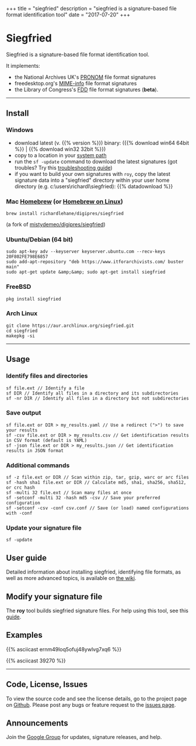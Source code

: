 +++
title = "siegfried"
description = "siegfried is a signature-based file format identification tool"
date = "2017-07-20"
+++
# Siegfried

Siegfried is a signature-based file format identification tool.

It implements:

  - the National Archives UK's [PRONOM](http://www.nationalarchives.gov.uk/pronom) file format signatures 
  - freedesktop.org's [MIME-info](https://freedesktop.org/wiki/Software/shared-mime-info) file format signatures
  - the Library of Congress's [FDD](http://www.digitalpreservation.gov/formats/fdd/descriptions.shtml) file format signatures (**beta**).

---

## Install
### Windows 

  - download latest (v. {{% version %}}) binary: ({{% download win64 64bit %}} | {{% download win32 32bit %}})
  - copy to a location in your [system path](http://www.computerhope.com/issues/ch000549.htm)
  - run the `sf -update` command to download the latest signatures (got troubles? Try this [troubleshooting guide](https://github.com/richardlehane/siegfried/wiki/Getting-started#installing-the-latest-signature-file))
  - if you want to build your own signatures with `roy`, copy the latest signature data into a "siegfried" directory within your user home directory (e.g. c:\users\richardl\siegfried): {{% datadownload %}}
 
### Mac [Homebrew](http://brew.sh) (or [Homebrew on Linux](https://docs.brew.sh/Homebrew-on-Linux))

    brew install richardlehane/digipres/siegfried

(a fork of [mistydemeo/digipres/siegfried](https://github.com/mistydemeo/homebrew-digipres))

### Ubuntu/Debian (64 bit)

	sudo apt-key adv --keyserver keyserver.ubuntu.com --recv-keys 20F802FE798E6857
    sudo add-apt-repository "deb https://www.itforarchivists.com/ buster main"
    sudo apt-get update &amp;&amp; sudo apt-get install siegfried

### FreeBSD

	pkg install siegfried

### Arch Linux

	git clone https://aur.archlinux.org/siegfried.git
	cd siegfried
	makepkg -si

---

## Usage 
### Identify files and directories

	sf file.ext // Identify a file
	sf DIR // Identify all files in a directory and its subdirectories
	sf -nr DIR // Identify all files in a directory but not subdirectories

### Save output

	sf file.ext or DIR > my_results.yaml // Use a redirect (">") to save your results
	sf -csv file.ext or DIR > my_results.csv // Get identification results in CSV format (default is YAML)
	sf -json file.ext or DIR > my_results.json // Get identification results in JSON format

### Additional commands

	sf -z file.ext or DIR // Scan within zip, tar, gzip, warc or arc files
	sf -hash sha1 file.ext or DIR // Calculate md5, sha1, sha256, sha512, or crc hash
	sf -multi 32 file.ext // Scan many files at once
	sf -setconf -multi 32 -hash md5 -csv // Save your preferred configuration
	sf -setconf -csv -conf csv.conf // Save (or load) named configurations with -conf

### Update your signature file

	sf -update

## User guide

Detailed information about installing siegfried, identifying file formats, as well as more advanced topics, is available on [the wiki](https://github.com/richardlehane/siegfried/wiki).

## Modify your signature file

The **roy** tool builds siegfried signature files. For help using this tool, see this [guide](https://github.com/richardlehane/siegfried/wiki/Building-a-signature-file-with-ROY).

## Examples

{{% asciicast ernm49loq5ofuj48ywlvg7xq6 %}}

{{% asciicast 39270 %}}

---

## Code, License, Issues

To view the source code and see the license details, go to the project page on [Github](https://github.com/richardlehane/siegfried). Please post any bugs or feature request to the [issues page](https://github.com/richardlehane/siegfried/issues).

## Announcements

Join the [Google Group](href="https://groups.google.com/d/forum/sf-roy") for updates, signature releases, and help.

